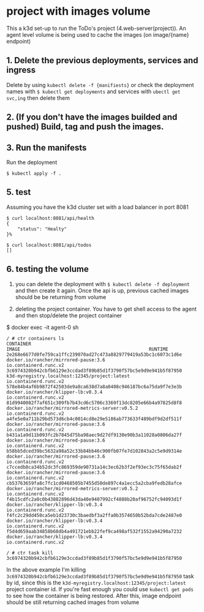 # project with images volume
This a k3d set-up to run the ToDo's project (4.web-server(project)). An agent level volume is being used to cache the images (on image/{name} endpoint)

## 1. Delete the previous deployments, services and ingress
Delete by using `kubectl delete -f {manifiests}` or check the deployment names with `$ kubectl get deployments` and services with `ubectl get svc,ing` then delete them

## 2. (If you don't have the images builded and pushed) Build, tag and push the images. 

## 3. Run the manifests
Run the deployment
```shell
$ kubectl apply -f .
```

## 5. test
Assuming you have the k3d cluster set with a load balancer in port 8081 
```shell
$ curl localhost:8081/api/health 
{
    "status": "Healty"
}%

$ curl localhost:8081/api/todos
[]
```

## 6. testing the volume
1. you can delete the deployment with `$ kubectl delete -f deployment` and then create it again. Once the api is up, previous cached images should be be returning from volume

2. deleting the project container. 
You have to get shell access to the agent and then stop/delete the project container

$ docker exec -it agent-0 sh

```shell
/ # ctr containers ls
CONTAINER                                                           IMAGE                                               RUNTIME                  
2e268e6677d0fe759ca1ffc239070ad27c473a8829779419a53bc1c6073c1d6e    docker.io/rancher/mirrored-pause:3.6                io.containerd.runc.v2    
3c6974320b942cbfb6129e3ccdad3f89b85d1f3790f57bc5e9d9e941b5f87950    k3d-myregistry.localhost:12345/project:latest       io.containerd.runc.v2    
578e84b4af6b9872f42503de9a8ca638d7a8a0408c946187bc6a75da9f7e3e3b    docker.io/rancher/klipper-lb:v0.3.4                 io.containerd.runc.v2    
81d9940082f7af651c309fb7b43cd6c5706c3369f13dc8205e66b4a97825d8f8    docker.io/rancher/mirrored-metrics-server:v0.5.2    io.containerd.runc.v2    
a4fe5e0a711b29bd573d6cb4c0014cd8e29e5186ab773633f489bdf9d2df511f    docker.io/rancher/mirrored-pause:3.6                io.containerd.runc.v2    
b431a1a9d11b093fc2b7845d75ba98aec9d27df9130e90b3a11028a0806da27f    docker.io/rancher/mirrored-pause:3.6                io.containerd.runc.v2    
b58bb5dced39bc5632a98a52c33b84bb46c900fb07fe7d102843a2c5e9d9314e    docker.io/rancher/mirrored-pause:3.6                io.containerd.runc.v2    
c7ccedb8ca34b52dc3fc869359de90731a14c3ec62b3f2ef93ec3c75f65dab2f    docker.io/rancher/mirrored-pause:3.6                io.containerd.runc.v2    
cb53763659fa8c7fc1cd0468505b7455d50de897c4a1ecc5a2cba9fedb28afce    docker.io/rancher/mirrored-metrics-server:v0.5.2    io.containerd.runc.v2    
f4b15cdfc2a0c0b43882896d43da40e9407992cf4888b20af96752fc94093d1f    docker.io/rancher/klipper-lb:v0.3.4                 io.containerd.runc.v2    
f4fc2c29dd450ca5eb1d23730c3baedbf3a2ffa0b3574650b52bda7cde2487e0    docker.io/rancher/klipper-lb:v0.3.4                 io.containerd.runc.v2    
f5d4d659aab34858b68db4a491721ebb22fef9ca498af532f1552a94290a7232    docker.io/rancher/klipper-lb:v0.3.4                 io.containerd.runc.v2    

/ # ctr task kill 3c6974320b942cbfb6129e3ccdad3f89b85d1f3790f57bc5e9d9e941b5f87950
```

In the above example I'm killing `3c6974320b942cbfb6129e3ccdad3f89b85d1f3790f57bc5e9d9e941b5f87950` task by id, since this is the `k3d-myregistry.localhost:12345/project:latest` project container id. If you're fast enough you could use `kubectl get pods` to see how the container is being restored. After this, image endpoint should be still returning cached images from volume 